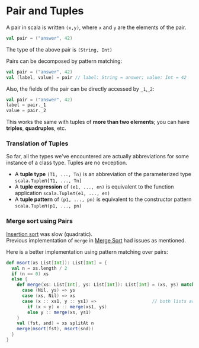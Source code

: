 # Pair and Tuples

A pair in scala is written `(x,y)`, where `x` and `y` are the elements of the pair.
```scala
val pair = ("answer", 42)
```
The type of the above pair is `(String, Int)`

Pairs can be decomposed by pattern matching: 
```scala
val pair = ("answer", 42)
val (label, value) = pair // label: String = answer; value: Int = 42
```
Also, the fields of the pair can be directly accessed by `_1`,`_2`:
```scala
val pair = ("answer", 42)
label = pair._1
value = pair._2
```

This works the same with tuples of **more than two elements**; you can have **triples**, **quadruples**, etc.

### Translation of Tuples

So far, all the types we've encountered are actually abbreviations for some instance of a class type. Tuples are no exception. 

* A **tuple type** `(T1, ..., Tn)` is an abbreviation of the parameterized type `scala.Tuple`*n*`[T1, ..., Tn]`
* A **tuple expression** of `(e1, ..., en)` is equivalent to the function application `scala.Tuple`*n*`(e1, ..., en)`
* A **tuple pattern** of `(p1, ..., pn)` is equivalent to the constructor pattern `scala.Tuple`*n*`(p1, ..., pn)`

### Merge sort using Pairs

[Insertion sort](https://github.com/rohitvg/scala-principles-1/wiki/Collections-(Lists)#sorting-lists) was slow (quadratic). <br/>
Previous implementation of `merge` in [Merge Sort](https://github.com/rohitvg/scala-principles-1/wiki/Collections-(List-Methods)#sorting-lists-faster) had issues as mentioned. 

Here is a better implementation using pattern matching over pairs:
```scala
def msort(xs List[Int]): List[Int] = {
  val n = xs.length / 2
  if (n == 0) xs
  else {
    def merge(xs: List[Int], ys: List[Int]): List[Int] = (xs, ys) match {
      case (Nil, ys) => ys
      case (xs, Nil) => xs
      case (x :: xs1, y :: ys1) =>                     // both lists are non-nil case
        if (x < y) x :: merge(xs1, ys)
        else y :: merge(xs, ys1)
    }
    val (fst, snd) = xs splitAt n
    merge(msort(fst), msort(snd))
  }
}
```